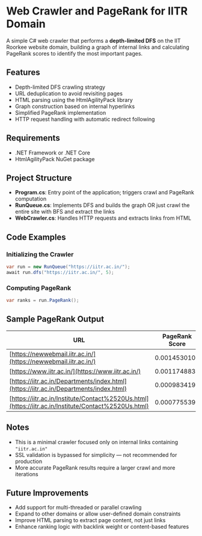 
# Web Crawler and PageRank for IITR Domain

A simple C# web crawler that performs a **depth-limited DFS** on the IIT Roorkee website domain, building a graph of internal links and calculating PageRank scores to identify the most important pages.


## Features

- Depth-limited DFS crawling strategy
- URL deduplication to avoid revisiting pages
- HTML parsing using the HtmlAgilityPack library
- Graph construction based on internal hyperlinks
- Simplified PageRank implementation
- HTTP request handling with automatic redirect following

## Requirements

- .NET Framework or .NET Core
- HtmlAgilityPack NuGet package

## Project Structure

- **Program.cs**: Entry point of the application; triggers crawl and PageRank computation
- **RunQueue.cs**: Implements DFS and builds the graph OR just crawl the entire site with BFS and extract the links
- **WebCrawler.cs**: Handles HTTP requests and extracts links from HTML

## Code Examples

### Initializing the Crawler

```csharp
var run = new RunQueue("https://iitr.ac.in/");
await run.dfs("https://iitr.ac.in/", 5);
```

### Computing PageRank

```csharp
var ranks = run.PageRank();
```

## Sample PageRank Output

| URL                                                                                  | PageRank Score     |
|---------------------------------------------------------------------------------------|--------------------|
| [https://newwebmail.iitr.ac.in/](https://newwebmail.iitr.ac.in/)                     | 0.0014530104       |
| [https://www.iitr.ac.in/](https://www.iitr.ac.in/)                                   | 0.0011748830       |
| [https://iitr.ac.in/Departments/index.html](https://iitr.ac.in/Departments/index.html) | 0.0009834198       |
| [https://iitr.ac.in/Institute/Contact%2520Us.html](https://iitr.ac.in/Institute/Contact%2520Us.html) | 0.0007755391       |

## Notes

- This is a minimal crawler focused only on internal links containing `"iitr.ac.in"`
- SSL validation is bypassed for simplicity — not recommended for production
- More accurate PageRank results require a larger crawl and more iterations

## Future Improvements

- Add support for multi-threaded or parallel crawling
- Expand to other domains or allow user-defined domain constraints
- Improve HTML parsing to extract page content, not just links
- Enhance ranking logic with backlink weight or content-based features
